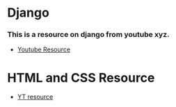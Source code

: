 # Django

### This is a resource on django from youtube xyz.

* [Youtube Resource](https://www.youtube.com/watch?v=dQw4w9WgXcQ)

# HTML and CSS Resource

* [YT resource](https://www.youtube.com/watch?v=D-h8L5hgW-w)
